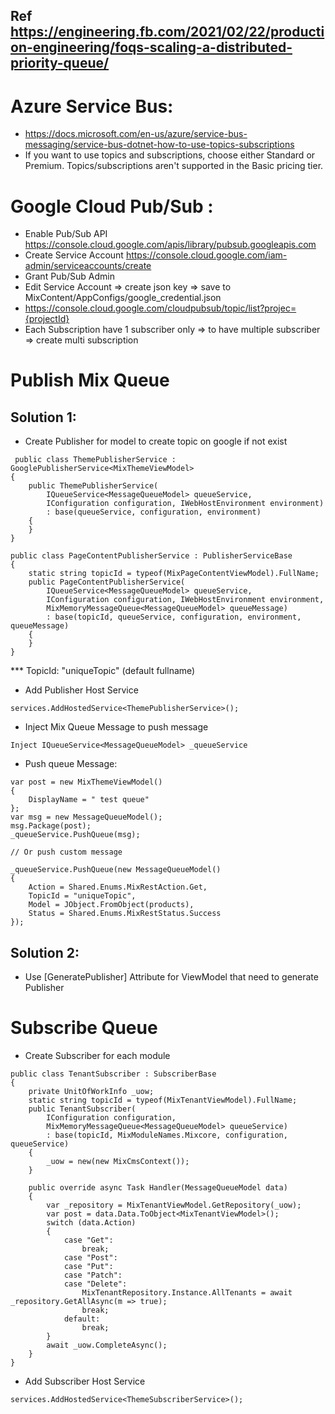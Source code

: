 ## Ref https://engineering.fb.com/2021/02/22/production-engineering/foqs-scaling-a-distributed-priority-queue/

# Azure Service Bus:
- https://docs.microsoft.com/en-us/azure/service-bus-messaging/service-bus-dotnet-how-to-use-topics-subscriptions
- If you want to use topics and subscriptions, choose either Standard or Premium. Topics/subscriptions aren't supported in the Basic pricing tier.

# Google Cloud Pub/Sub :

- Enable Pub/Sub API https://console.cloud.google.com/apis/library/pubsub.googleapis.com
- Create Service Account https://console.cloud.google.com/iam-admin/serviceaccounts/create
- Grant Pub/Sub Admin
- Edit Service Account => create json key => save to MixContent/AppConfigs/google_credential.json
- https://console.cloud.google.com/cloudpubsub/topic/list?projec={projectId}
- Each Subscription have 1 subscriber only => to have multiple subscriber => create multi subscription

# Publish Mix Queue
## Solution 1:
- Create Publisher for model to create topic on google if not exist
```
 public class ThemePublisherService : GooglePublisherService<MixThemeViewModel>
{
    public ThemePublisherService(
        IQueueService<MessageQueueModel> queueService, 
        IConfiguration configuration, IWebHostEnvironment environment) 
        : base(queueService, configuration, environment)
    {
    }
}
```

```
public class PageContentPublisherService : PublisherServiceBase
{
    static string topicId = typeof(MixPageContentViewModel).FullName;
    public PageContentPublisherService(
        IQueueService<MessageQueueModel> queueService, 
        IConfiguration configuration, IWebHostEnvironment environment,
        MixMemoryMessageQueue<MessageQueueModel> queueMessage) 
        : base(topicId, queueService, configuration, environment, queueMessage)
    {
    }
}

```
*** TopicId: "uniqueTopic" (default fullname)

- Add Publisher Host Service
```
services.AddHostedService<ThemePublisherService>();
```
- Inject Mix Queue Message to push message
```
Inject IQueueService<MessageQueueModel> _queueService
```
- Push queue Message:
```
var post = new MixThemeViewModel()
{
    DisplayName = " test queue"
};
var msg = new MessageQueueModel();
msg.Package(post);
_queueService.PushQueue(msg);

// Or push custom message

_queueService.PushQueue(new MessageQueueModel()
{
    Action = Shared.Enums.MixRestAction.Get,
    TopicId = "uniqueTopic",
    Model = JObject.FromObject(products),
    Status = Shared.Enums.MixRestStatus.Success
});
```
## Solution 2:
- Use [GeneratePublisher] Attribute for ViewModel that need to generate Publisher

# Subscribe Queue
- Create Subscriber for each module
```
public class TenantSubscriber : SubscriberBase
{
    private UnitOfWorkInfo _uow;
    static string topicId = typeof(MixTenantViewModel).FullName;
    public TenantSubscriber(
        IConfiguration configuration,
        MixMemoryMessageQueue<MessageQueueModel> queueService) 
        : base(topicId, MixModuleNames.Mixcore, configuration, queueService)
    {
        _uow = new(new MixCmsContext());
    }

    public override async Task Handler(MessageQueueModel data)
    {
        var _repository = MixTenantViewModel.GetRepository(_uow);
        var post = data.Data.ToObject<MixTenantViewModel>();
        switch (data.Action)
        {
            case "Get":
                break;
            case "Post":
            case "Put":
            case "Patch":
            case "Delete":
                MixTenantRepository.Instance.AllTenants = await _repository.GetAllAsync(m => true);
                break;
            default:
                break;
        }
        await _uow.CompleteAsync();
    }
}
```
- Add Subscriber Host Service
```
services.AddHostedService<ThemeSubscriberService>();
```
